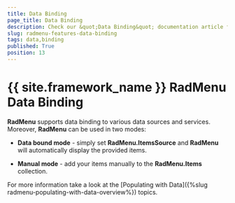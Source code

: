 ```yaml
---
title: Data Binding
page_title: Data Binding
description: Check our &quot;Data Binding&quot; documentation article for the RadMenu {{ site.framework_name }} control.
slug: radmenu-features-data-binding
tags: data,binding
published: True
position: 13
---
```


# {{ site.framework_name }} RadMenu Data Binding

__RadMenu__ supports data binding to various data sources and services. Moreover, __RadMenu__ can be used in two modes:

* __Data bound mode__ - simply set __RadMenu.ItemsSource__ and __RadMenu__ will automatically display the provided items.

* __Manual mode__ - add your items manually to the __RadMenu.Items__ collection. 

For more information take a look at the [Populating with Data]({%slug radmenu-populating-with-data-overview%}) topics. 